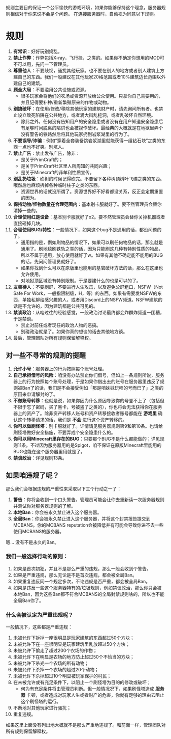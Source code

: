 规则主要目的保证一个公平愉快的游戏环境，如果你能够保持这个理念，服务器规则相信对于你来说不会是个问题。
在连接服务器时，自动视为同意以下规则。

# 规则
1. **有常识**：好好玩别捣乱。
2. **禁止作弊**：作弊包括X-ray，飞行挂，之类的。如果你不确定你想用的MOD可不可以用，先问一下管理员。
3. **尊重他人**：不要歧视，骚扰其他玩家。也不要在别人的地方或者别人建筑上方建自己的东西。我们一般建议在其他玩家20格范围或者10%建筑边长范围以外建自己的建筑。
4. **顾全大局**：不要滥用公共设施或资源。
    - 很多玩家会将他们的农场或资源开放给公众使用。只拿你自己需要用的，并且记得要补种/重新繁殖原来的作物或动物。
5. **别搞破坏**：在使用/修改/移除其他玩家的建筑财产时，请先询问所有者。也禁止设立致死陷阱在公共地方，或者满大街乱挖洞，或者乱破坏自然环境。
    - 除此之外，任何没有告知用户的安全隐患或者没有在用户知道安全隐患后有足够时间脱离的陷阱也会被视作破坏。最经典的大概就是在地狱里弄个没有警告的铁路然后将其他玩家扔到岩浆湖里的行为了。
6. **不要误导/诈骗**：例如“穿着全套装备跳岩浆湖里就能获得一组钻石块”之类的东西一点也不好笑。别坑人。
7. **禁止广告**：禁止发布广告，除非：
    - 是关于PrimCraft的；
    - 是关于PrimCraft社区里人所周知的共同兴趣；
    - 是关于Minecraft的非牟利性质宣传。
8. **别乱扔垃圾**：砍树的时候记得砍完。不要留下各种树顶树叶飞碟之类的东西。哦然后也麻烦拆掉各种临时柱子之类的东西。
    - 资源世界的话就没所谓了。资源世界好不好看都没关系，反正会定期重置的因为。
9. **保持动物/怪物数量在合理范围内**：基本别卡服就好了。要不然管理员会替你清掉一些的。
10. **合理使用红是设备**：基本别卡服就好了x2。要不然管理员会替你关掉机器或者直接砸掉几块。
11. **合理使用BUG/特性**：一般情况下，如果这个bug不是通用的话，都没问题的了。
    - 通用指的是，例如刷物品的情况下，如果可以刷任何物品的话，那么就是通用了。刷地毯刷铁轨之类的话，因为只能刷这几种有特别性质的物品，所以不属于通用，放心使用就好了w。如果有其他不确定能不能用的BUG的话，先问问管理员就好了。
    - 如果你找到什么可以在原版里也能用的基岩破坏方法的话，那么在这里也允许使用。
    - 对地狱顶区域没有特别限制。于是要建什么的也是可以的了。
12. **友善待人**：不要刷屏，不要进行人生攻击，以及避免公屏粗口，NSFW（Not Safe For Work，一般指限制级，H，等）的东西。如果有需要发NSFW的东西，单独私聊给感兴趣的人，或者用Discord上的NSFW频道。NSFW建筑的话是不允许的，因为建筑都是公共可见的。
13. **禁谈政治**：从咱过往的经验感觉，一般政治讨论最终都会炸群炸频道一团糟，于是禁谈。
    - 禁止对前任或者现任的政治人物的恶搞。
    - 别碰政治就是了。如果你真的想谈的话去其他地方谈。
14. 最后，管理团队对所有规则保留解释权。

## 对一些不寻常的规则的提醒
1. **允许小号**：服务器上的行为按照每个账号处理。
2. **自己承担借号的风险**：咱没有办法禁止你们借号，但如上一条规则所说，服务器上的行为按照每个账号处理，于是如果你借出去的账号在服务器里违反了规则被Ban了的话，我们是不会接受例如「那是咱妹妹玩咱的号而已了」之类的原因来申请解封的了。
3. **不做账号转移**：也就是说，如果你因为什么原因导致你的号登不上了（包括但不限于忘了密码，买了黑卡，号被盗了之类的），你也将会无法获得你在服务器上的资产了。除非资产转移人账号和资产转移接收者账号都能在 **游戏里** 确认这个转移请求的话，我们是 **不会** 进行这个资产转移的。
4. **你可以做刷怪塔**：别卡服就好了。详情请见服务器规则第9和第10条。也请给刷怪塔做好安全措施，不要弄成个安全隐患什么的。
5. **你可以用Minecraft里存在的BUG**：只要那个BUG不是什么都能做的；详见规则11条。不过因为服务器用的是Spigot，咱不保证在原版Minecraft里能用的BUG也能在这个服务器里用就是了。
6. **禁谈政治**：详见规则13条。

## 如果咱违规了呢？

那么我们会根据违规的严重性来采取以下三个行动之一了：
1. **警告**：你将会收到一个口头警告。管理员可能会让你去重新读一次服务器规则并测试你对服务器规则的了解。
2. **本地Ban**：你会被永久禁止进入这个服务器。
3. **全局Ban**：你会被永久禁止进入这个服务器，并将这个封禁报告提交到MCBANS。你的MCBANS reputation会被降低并有可能会导致你进不去一些使用MCBANS的服务器。

嗯... 没有不是永久的Ban。

### 我们一般选择行动的原则：
1. 如果是首次初犯，并且不是那么严重的违规，那么一般会收到个警告。
2. 如果是严重违规，那么无论是不是首次违规，都会被全局Ban。
3. 如果重复违反同一个规定多次，不论违规是否严重，都会被全局Ban。
4. 如果是违反一些这个服务器特有的/垃圾规则，例如禁谈政治，那么你只会被本地Ban，因为这些Ban都不符合MCBANS的全局封禁规则啥的，所以也不能全局Ban你了。

### 什么会被认定为严重违规呢？
一般情况下，这些都是严重违规：
1. 未被允许下拆掉一座很明显是玩家建筑的东西超过50个方块；
2. 未被允许下在一座很明显是玩家建筑里乱放超过50个方块；
3. 未被允许下偷走了超过200个农场的作物；
4. 未被允许下在明显是农场的地方防止超过50个不恰当的方块；
5. 未被允许下杀光一个农场的所有动物；
6. 未被允许下杀掉一个农场的超过20个动物；
7. 未被允许下杀掉超过10个明显被玩家保护的村民；
8. 在未被允许或有充足条件下，以阻止一个刷怪塔为目的的修改或破坏；
    - 何为有充足条件将由管理员判断。但一般情况况下，如果刷怪塔造成 **服务器** 卡顿，或者造成对玩家人生或者财产的危害，你就有足够的理由去阻止这个刷怪塔的运行。
9. 不断地对其他玩家进行骚扰；
10. 重复违规。

如果这里上面没有列出地大概就不是那么严重地违规了。和前面一样，管理团队对所有规则保留解释权。